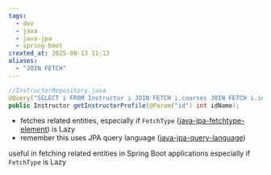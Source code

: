 ```yaml
---
tags:
  - dev
  - java
  - java-jpa
  - spring-boot
created_at: 2025-08-13 11:13
aliases:
  - "JOIN FETCH"
---
```

```java
//InstructorRepository.java
@Query("SELECT i FROM Instructor i JOIN FETCH i.courses JOIN FETCH i.instructorDetail where i.id = :id")
public Instructor getInstructorProfile(@Param("id") int idName);
```
- fetches related entities, especially if `FetchType` ([java-jpa-fetchtype-element](dev/java/jpa/java-jpa-fetchtype-element.md)) is Lazy
- remember this uses JPA query language ([java-jpa-query-language](dev/java/jpa/java-jpa-query-language.md))

useful in fetching related entities in Spring Boot applications especially if `FetchType` is Lazy